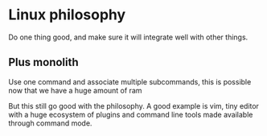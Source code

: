 # Linux philosophy

Do one thing good, and make sure it will integrate well with other things.

## Plus monolith

Use one command and associate multiple subcommands, this is possible now that we
have a huge amount of ram

But this still go good with the philosophy. A good example is vim, tiny editor
with a huge ecosystem of plugins and command line tools made available through 
command mode.
